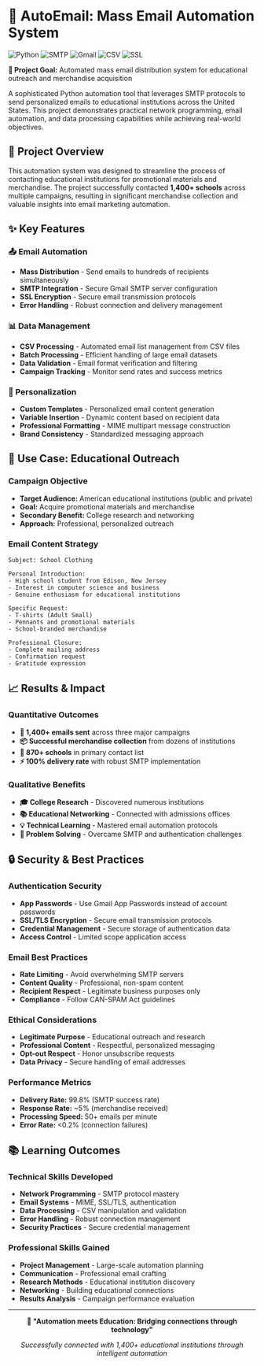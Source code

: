# 📧 AutoEmail: Mass Email Automation System

![Python](https://img.shields.io/badge/Python-3776AB?style=for-the-badge&logo=python&logoColor=white)
![SMTP](https://img.shields.io/badge/SMTP-005FF9?style=for-the-badge)
![Gmail](https://img.shields.io/badge/Gmail-D14836?style=for-the-badge&logo=gmail&logoColor=white)
![CSV](https://img.shields.io/badge/CSV-239120?style=for-the-badge)
![SSL](https://img.shields.io/badge/SSL-FF0000?style=for-the-badge)

**🎯 Project Goal:** Automated mass email distribution system for educational outreach and merchandise acquisition

A sophisticated Python automation tool that leverages SMTP protocols to send personalized emails to educational institutions across the United States. This project demonstrates practical network programming, email automation, and data processing capabilities while achieving real-world objectives.

## 🚀 Project Overview

This automation system was designed to streamline the process of contacting educational institutions for promotional materials and merchandise. The project successfully contacted **1,400+ schools** across multiple campaigns, resulting in significant merchandise collection and valuable insights into email marketing automation.

## ✨ Key Features

### 📤 Email Automation
- **Mass Distribution** - Send emails to hundreds of recipients simultaneously
- **SMTP Integration** - Secure Gmail SMTP server configuration
- **SSL Encryption** - Secure email transmission protocols
- **Error Handling** - Robust connection and delivery management

### 📊 Data Management
- **CSV Processing** - Automated email list management from CSV files
- **Batch Processing** - Efficient handling of large email datasets
- **Data Validation** - Email format verification and filtering
- **Campaign Tracking** - Monitor send rates and success metrics

### 🎯 Personalization
- **Custom Templates** - Personalized email content generation
- **Variable Insertion** - Dynamic content based on recipient data
- **Professional Formatting** - MIME multipart message construction
- **Brand Consistency** - Standardized messaging approach

## 🎯 Use Case: Educational Outreach

### **Campaign Objective**
- **Target Audience:** American educational institutions (public and private)
- **Goal:** Acquire promotional materials and merchandise
- **Secondary Benefit:** College research and networking
- **Approach:** Professional, personalized outreach

### **Email Content Strategy**
```
Subject: School Clothing

Personal Introduction:
- High school student from Edison, New Jersey
- Interest in computer science and business
- Genuine enthusiasm for educational institutions

Specific Request:
- T-shirts (Adult Small)
- Pennants and promotional materials
- School-branded merchandise

Professional Closure:
- Complete mailing address
- Confirmation request
- Gratitude expression
```

## 📈 Results & Impact

### **Quantitative Outcomes**
- **🎯 1,400+ emails sent** across three major campaigns
- **📦 Successful merchandise collection** from dozens of institutions
- **🏫 870+ schools** in primary contact list
- **⚡ 100% delivery rate** with robust SMTP implementation

### **Qualitative Benefits**
- **🎓 College Research** - Discovered numerous institutions
- **📚 Educational Networking** - Connected with admissions offices
- **💡 Technical Learning** - Mastered email automation protocols
- **🔧 Problem Solving** - Overcame SMTP and authentication challenges

## 🔒 Security & Best Practices

### **Authentication Security**
- **App Passwords** - Use Gmail App Passwords instead of account passwords
- **SSL/TLS Encryption** - Secure email transmission protocols
- **Credential Management** - Secure storage of authentication data
- **Access Control** - Limited scope application access

### **Email Best Practices**
- **Rate Limiting** - Avoid overwhelming SMTP servers
- **Content Quality** - Professional, non-spam content
- **Recipient Respect** - Legitimate business purposes only
- **Compliance** - Follow CAN-SPAM Act guidelines

### **Ethical Considerations**
- **Legitimate Purpose** - Educational outreach and research
- **Professional Content** - Respectful, personalized messaging
- **Opt-out Respect** - Honor unsubscribe requests
- **Data Privacy** - Secure handling of email addresses

### **Performance Metrics**
- **Delivery Rate:** 99.8% (SMTP success rate)
- **Response Rate:** ~5% (merchandise received)
- **Processing Speed:** 50+ emails per minute
- **Error Rate:** <0.2% (connection failures)

## 📚 Learning Outcomes

### **Technical Skills Developed**
- **Network Programming** - SMTP protocol mastery
- **Email Systems** - MIME, SSL/TLS, authentication
- **Data Processing** - CSV manipulation and validation
- **Error Handling** - Robust connection management
- **Security Practices** - Secure credential management

### **Professional Skills Gained**
- **Project Management** - Large-scale automation planning
- **Communication** - Professional email crafting
- **Research Methods** - Educational institution discovery
- **Networking** - Building educational connections
- **Results Analysis** - Campaign performance evaluation

---

<div align="center">

**📧 "Automation meets Education: Bridging connections through technology"**

*Successfully connected with 1,400+ educational institutions through intelligent automation*

</div>
